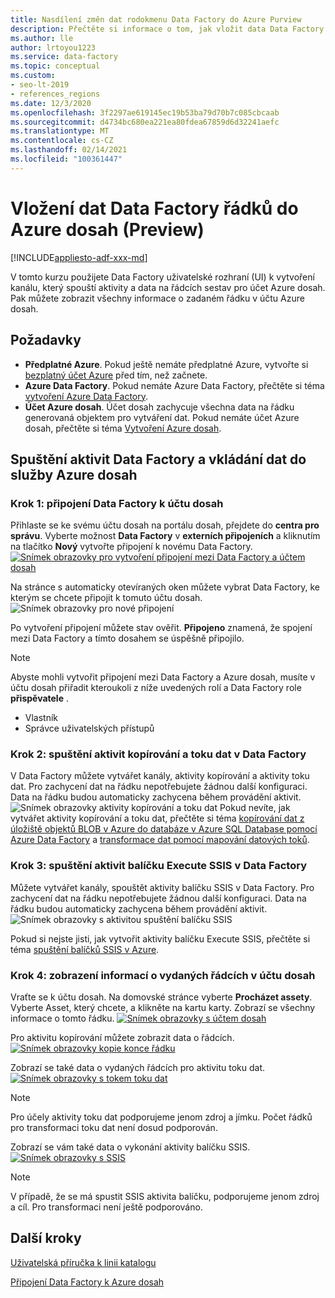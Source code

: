```yaml
---
title: Nasdílení změn dat rodokmenu Data Factory do Azure Purview
description: Přečtěte si informace o tom, jak vložit data Data Factory do Azure dosah.
ms.author: lle
author: lrtoyou1223
ms.service: data-factory
ms.topic: conceptual
ms.custom:
- seo-lt-2019
- references_regions
ms.date: 12/3/2020
ms.openlocfilehash: 3f2297ae619145ec19b53ba79d70b7c085cbcaab
ms.sourcegitcommit: d4734bc680ea221ea80fdea67859d6d32241aefc
ms.translationtype: MT
ms.contentlocale: cs-CZ
ms.lasthandoff: 02/14/2021
ms.locfileid: "100361447"
---
```

# <a name="push-data-factory-lineage-data-to-azure-purview-preview"></a>Vložení dat Data Factory řádků do Azure dosah (Preview)

[!INCLUDE[appliesto-adf-xxx-md](includes/appliesto-adf-xxx-md.md)]

V tomto kurzu použijete Data Factory uživatelské rozhraní (UI) k vytvoření kanálu, který spouští aktivity a data na řádcích sestav pro účet Azure dosah. Pak můžete zobrazit všechny informace o zadaném řádku v účtu Azure dosah.

## <a name="prerequisites"></a>Požadavky
* **Předplatné Azure**. Pokud ještě nemáte předplatné Azure, vytvořte si [bezplatný účet Azure](https://azure.microsoft.com/free/) před tím, než začnete.
* **Azure Data Factory**. Pokud nemáte Azure Data Factory, přečtěte si téma [vytvoření Azure Data Factory](./quickstart-create-data-factory-portal.md).
* **Účet Azure dosah**. Účet dosah zachycuje všechna data na řádku generovaná objektem pro vytváření dat. Pokud nemáte účet Azure dosah, přečtěte si téma [Vytvoření Azure dosah](../purview/create-catalog-portal.md).


## <a name="run-data-factory-activities-and-push-lineage-data-to-azure-purview"></a>Spuštění aktivit Data Factory a vkládání dat do služby Azure dosah
### <a name="step-1--connect-data-factory-to-your-purview-account"></a>Krok 1: připojení Data Factory k účtu dosah
Přihlaste se ke svému účtu dosah na portálu dosah, přejdete do **centra pro správu**. Vyberte možnost **Data Factory** v **externích připojeních** a kliknutím na tlačítko **Nový** vytvořte připojení k novému Data Factory. 
[![Snímek obrazovky pro vytvoření připojení mezi Data Factory a účtem ](./media/data-factory-purview/connect-adf-to-purview.png) dosah ](./media/data-factory-purview/connect-adf-to-purview.png#lightbox)

Na stránce s automaticky otevíraných oken můžete vybrat Data Factory, ke kterým se chcete připojit k tomuto účtu dosah. 
![Snímek obrazovky pro nové připojení](./media/data-factory-purview/new-adf-purview-connection.png)

Po vytvoření připojení můžete stav ověřit. **Připojeno** znamená, že spojení mezi Data Factory a tímto dosahem se úspěšně připojilo. 
> [!NOTE]
> Abyste mohli vytvořit připojení mezi Data Factory a Azure dosah, musíte v účtu dosah přiřadit kteroukoli z níže uvedených rolí a Data Factory role **přispěvatele** .
> - Vlastník
> - Správce uživatelských přístupů

### <a name="step-2-run-copy-and-dataflow-activities-in-data-factory"></a>Krok 2: spuštění aktivit kopírování a toku dat v Data Factory
V Data Factory můžete vytvářet kanály, aktivity kopírování a aktivity toku dat. Pro zachycení dat na řádku nepotřebujete žádnou další konfiguraci. Data na řádku budou automaticky zachycena během provádění aktivit.
![Snímek obrazovky aktivity kopírování a toku dat ](./media/data-factory-purview/adf-activities-for-lineage.png) Pokud nevíte, jak vytvářet aktivity kopírování a toku dat, přečtěte si téma [kopírování dat z úložiště objektů BLOB v Azure do databáze v Azure SQL Database pomocí Azure Data Factory](./tutorial-copy-data-portal.md) a [transformace dat pomocí mapování datových toků](./tutorial-data-flow.md).

### <a name="step-3-run-execute-ssis-package-activities-in-data-factory"></a>Krok 3: spuštění aktivit balíčku Execute SSIS v Data Factory
Můžete vytvářet kanály, spouštět aktivity balíčku SSIS v Data Factory. Pro zachycení dat na řádku nepotřebujete žádnou další konfiguraci. Data na řádku budou automaticky zachycena během provádění aktivit.
![Snímek obrazovky s aktivitou spuštění balíčku SSIS](./media/data-factory-purview/ssis-activities-for-lineage.png)

Pokud si nejste jisti, jak vytvořit aktivity balíčku Execute SSIS, přečtěte si téma [spuštění balíčků SSIS v Azure](./tutorial-deploy-ssis-packages-azure.md).

### <a name="step-4-view-lineage-information-in-your-purview-account"></a>Krok 4: zobrazení informací o vydaných řádcích v účtu dosah
Vraťte se k účtu dosah. Na domovské stránce vyberte **Procházet assety**. Vyberte Asset, který chcete, a klikněte na kartu karty. Zobrazí se všechny informace o tomto řádku.
[![Snímek obrazovky s účtem ](./media/data-factory-purview/view-dataset.png) dosah ](./media/data-factory-purview/view-dataset.png#lightbox)

Pro aktivitu kopírování můžete zobrazit data o řádcích.
[![Snímek obrazovky kopie konce řádku ](./media/data-factory-purview/copy-lineage.png)](./media/data-factory-purview/copy-lineage.png#lightbox)

Zobrazí se také data o vydaných řádcích pro aktivitu toku dat.
[![Snímek obrazovky s tokem toku ](./media/data-factory-purview/dataflow-lineage.png) dat ](./media/data-factory-purview/dataflow-lineage.png#lightbox)

> [!NOTE] 
> Pro účely aktivity toku dat podporujeme jenom zdroj a jímku. Počet řádků pro transformaci toku dat není dosud podporován.

Zobrazí se vám také data o vykonání aktivity balíčku SSIS.
[![Snímek obrazovky s SSIS ](./media/data-factory-purview/ssis-lineage.png)](./media/data-factory-purview/ssis-lineage.png#lightbox)

> [!NOTE] 
> V případě, že se má spustit SSIS aktivita balíčku, podporujeme jenom zdroj a cíl. Pro transformaci není ještě podporováno.

## <a name="next-steps"></a>Další kroky
[Uživatelská příručka k linii katalogu](../purview/catalog-lineage-user-guide.md)

[Připojení Data Factory k Azure dosah](connect-data-factory-to-azure-purview.md)